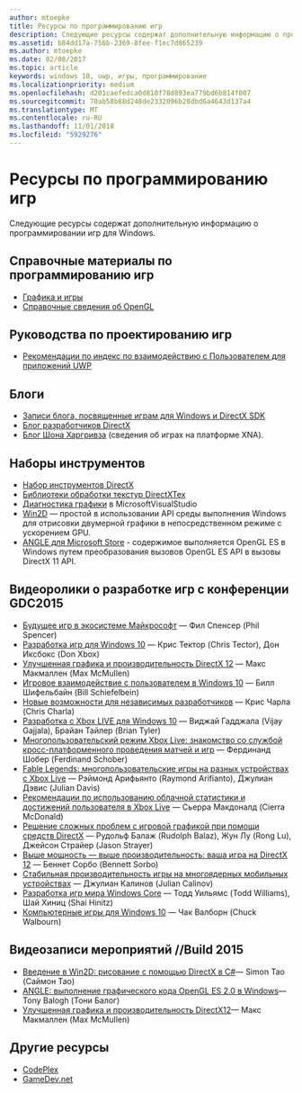 ```yaml
---
author: mtoepke
title: Ресурсы по программированию игр
description: Следующие ресурсы содержат дополнительную информацию о программировании игр для Windows.
ms.assetid: b84dd17a-756b-2369-8fee-f1ec7d865239
ms.author: mtoepke
ms.date: 02/08/2017
ms.topic: article
keywords: windows 10, uwp, игры, программирование
ms.localizationpriority: medium
ms.openlocfilehash: d201caefedca0d810f78d893ea779bd6b814f007
ms.sourcegitcommit: 70ab58b88d248de2332096b20dbd6a4643d137a4
ms.translationtype: MT
ms.contentlocale: ru-RU
ms.lasthandoff: 11/01/2018
ms.locfileid: "5929276"
---
```

# <a name="game-programming-resources"></a>Ресурсы по программированию игр




Следующие ресурсы содержат дополнительную информацию о программировании игр для Windows.

## <a name="game-programming-reference"></a>Справочные материалы по программированию игр


-   [Графика и игры](https://msdn.microsoft.com/library/windows/desktop/ee663279)
-   [Справочные сведения об OpenGL](http://go.microsoft.com/fwlink/p/?LinkID=288875)

## <a name="game-design-guidance"></a>Руководства по проектированию игр


-   [Рекомендации по индекс по взаимодействию с Пользователем для приложений UWP](https://msdn.microsoft.com/library/windows/apps/hh465424)

## <a name="blogs"></a>Блоги


-   [Записи блога, посвященные играм для Windows и DirectX SDK]( http://go.microsoft.com/fwlink/p/?LinkID=288873)
-   [Блог разработчиков DirectX]( http://go.microsoft.com/fwlink/p/?LinkID=288874)
-   [Блог Шона Харгривза]( http://go.microsoft.com/fwlink/p/?LinkID=288872) (сведения об играх на платформе XNA).

## <a name="toolkits"></a>Наборы инструментов


-   [Набор инструментов DirectX](  http://go.microsoft.com/fwlink/p/?LinkID=248929)
-   [Библиотеки обработки текстур DirectXTex](  http://go.microsoft.com/fwlink/p/?LinkID=248926)
-   [Диагностика графики](https://msdn.microsoft.com/library/windows/apps/hh873207.aspx) в MicrosoftVisualStudio
-   [Win2D](https://github.com/Microsoft/Win2D) — простой в использовании API среды выполнения Windows для отрисовки двумерной графики в непосредственном режиме с ускорением GPU.
-   [ANGLE для Microsoft Store](http://go.microsoft.com/fwlink/p/?linkid=618387) - содержимое выполняется OpenGL ES в Windows путем преобразования вызовов OpenGL ES API в вызовы DirectX 11 API.

## <a name="gdc-2015-game-dev-session-videos"></a>Видеоролики о разработке игр с конференции GDC2015


-   [Будущее игр в экосистеме Майкрософт](http://channel9.msdn.com/Events/GDC/GDC-2015/The-Future-of-Gaming-Across-the-Microsoft-Ecosystem) — Фил Спенсер (Phil Spencer)
-   [Разработка игр для Windows 10](http://channel9.msdn.com/Events/GDC/GDC-2015/Developing-Games-for-Windows-10) — Крис Тектор (Chris Tector), Дон Иксбокс (Don Xbox)
-   [Улучшенная графика и производительность DirectX 12](http://channel9.msdn.com/Events/GDC/GDC-2015/Advanced-DirectX12-Graphics-and-Performance) — Макс Макмаллен (Max McMullen)
-   [Игровое взаимодействие с пользователем в Windows 10](http://channel9.msdn.com/Events/GDC/GDC-2015/Gaming-Consumer-Experience-on-Windows-10) — Билл Шифельбайн (Bill Schiefelbein)
-   [Новые возможности для независимых разработчиков](http://channel9.msdn.com/Events/GDC/GDC-2015/New-Opportunities-for-Independent-Developers) — Крис Чарла (Chris Charla)
-   [Разработка с Xbox LIVE для Windows 10](http://channel9.msdn.com/Events/GDC/GDC-2015/Developing-with-Xbox-Live-for-Windows-10) — Виджай Гадджала (Vijay Gajjala), Брайан Тайлер (Brian Tyler)
-   [Многопользовательский режим Xbox Live: знакомство со службой кросс-платформенного проведения матчей и игр](http://channel9.msdn.com/Events/GDC/GDC-2015/Xbox-Live-Multiplayer-Introducing-services-for-cross-platform-matchmaking-and-gameplay) — Фердинанд Шобер (Ferdinand Schober)
-   [Fable Legends: многопользовательские игры на разных устройствах с Xbox Live](http://channel9.msdn.com/Events/GDC/GDC-2015/Fable-Legends-Cross-device-Gameplay-with-Xbox-Live) — Рэймонд Арифьянто (Raymond Arifianto), Джулиан Дэвис (Julian Davis)
-   [Рекомендации по использованию облачной статистики и достижений пользователя в Xbox Live](http://channel9.msdn.com/Events/GDC/GDC-2015/Best-Practices-for-Leveraging-Cloud-Based-User-Stats-and-Achievements-in-Xbox-Live) — Сьерра Макдоналд (Cierra McDonald)
-   [Решение сложных проблем с игровой графикой при помощи средств DirectX](http://channel9.msdn.com/Events/GDC/GDC-2015/Solve-the-Tough-Graphics-Problems-with-your-Game-Using-DirectX-Tools) — Рудольф Балаж (Rudolph Balaz), Жун Лу (Rong Lu), Джейсон Страйер (Jason Strayer)
-   [Выше мощность — выше производительность: ваша игра на DirectX 12](http://channel9.msdn.com/Events/GDC/GDC-2015/Better-Power-Better-Performance-Your-Game-on-DirectX12) — Беннет Сорбо (Bennett Sorbo)
-   [Стабильная производительность игры на многоядерных мобильных устройствах](http://channel9.msdn.com/Events/GDC/GDC-2015/Sustained-gaming-performance-in-multi-core-mobile-devices) — Джулиан Калинов (Julian Calinov)
-   [Разработка игр мира Windows Core](http://channel9.msdn.com/Events/GDC/GDC-2015/Designing-Games-for-a-Windows-Core-World) — Тодд Уильямс (Todd Williams), Шай Хиниц (Shai Hinitz)
-   [Компьютерные игры для Windows 10](http://channel9.msdn.com/Events/GDC/GDC-2015/PC-Games-for-Windows-10) — Чак Валборн (Chuck Walbourn)

## <a name="build-2015-session-videos"></a>Видеозаписи мероприятий //Build 2015


-   [Введение в Win2D: рисование с помощью DirectX в C#](https://channel9.msdn.com/Events/Build/2015/2-631)— Simon Tao (Саймон Тао)
-   [ANGLE: выполнение графического кода OpenGL ES 2.0 в Windows](https://channel9.msdn.com/Events/Build/2015/3-686)— Tony Balogh (Тони Балог)
-   [Улучшенная графика и производительность DirectX12](https://channel9.msdn.com/Events/Build/2015/3-673)— Макс Макмаллен (Max McMullen)

## <a name="other-resources"></a>Другие ресурсы


-   [CodePlex](http://go.microsoft.com/fwlink/p/?LinkID=76627)
-   [GameDev.net](http://go.microsoft.com/fwlink/p/?LinkID=288870)

 

 




